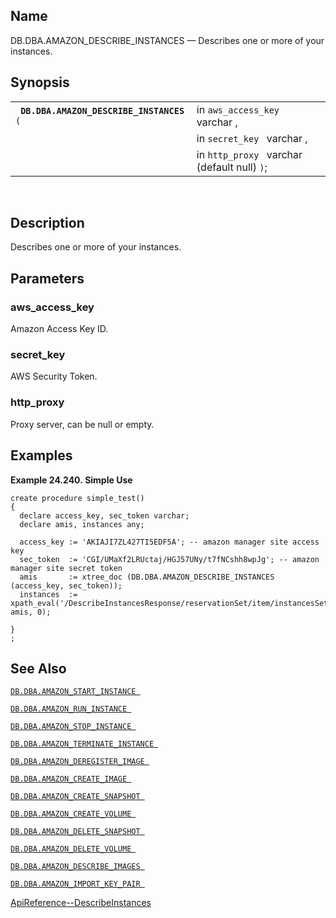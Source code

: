 <div id="fn_amazon_describe_instances" class="refentry">

<div class="titlepage">

</div>

<div class="refnamediv">

## Name

DB.DBA.AMAZON_DESCRIBE_INSTANCES — Describes one or more of your
instances.

</div>

<div class="refsynopsisdiv">

## Synopsis

<div id="fsyn_amazon_describe_instances" class="funcsynopsis">

|                                               |                                              |
|-----------------------------------------------|----------------------------------------------|
| ` `**`DB.DBA.AMAZON_DESCRIBE_INSTANCES`**` (` | in `aws_access_key ` varchar ,               |
|                                               | in `secret_key ` varchar ,                   |
|                                               | in `http_proxy ` varchar (default null) `)`; |

<div class="funcprototype-spacer">

 

</div>

</div>

</div>

<div id="desc_amazon_describe_instances" class="refsect1">

## Description

Describes one or more of your instances.

</div>

<div id="params_amazon_describe_instances" class="refsect1">

## Parameters

<div id="id98443" class="refsect2">

### aws_access_key

Amazon Access Key ID.

</div>

<div id="id98446" class="refsect2">

### secret_key

AWS Security Token.

</div>

<div id="id98449" class="refsect2">

### http_proxy

Proxy server, can be null or empty.

</div>

</div>

<div id="examples_amazon_describe_instances" class="refsect1">

## Examples

<div id="ex_amazon_describe_instances" class="example">

**Example 24.240. Simple Use**

<div class="example-contents">

``` programlisting
create procedure simple_test()
{
  declare access_key, sec_token varchar;
  declare amis, instances any;

  access_key := 'AKIAJI7ZL427TI5EDF5A'; -- amazon manager site access key
  sec_token  := 'CGI/UMaXf2LRUctaj/HGJ57UNy/t7fNCshh8wpJg'; -- amazon manager site secret token
  amis       := xtree_doc (DB.DBA.AMAZON_DESCRIBE_INSTANCES (access_key, sec_token));
  instances  := xpath_eval('/DescribeInstancesResponse/reservationSet/item/instancesSet/item', amis, 0);

}
;
```

</div>

</div>

  

</div>

<div id="seealso_amazon_describe_instances" class="refsect1">

## See Also

<a href="fn_amazon_start_instance.html" class="link"
title="DB.DBA.AMAZON_START_INSTANCE"><code
class="function">DB.DBA.AMAZON_START_INSTANCE </code></a>

<a href="fn_amazon_run_instance.html" class="link"
title="DB.DBA.AMAZON_RUN_INSTANCE"><code
class="function">DB.DBA.AMAZON_RUN_INSTANCE </code></a>

<a href="fn_amazon_stop_instance.html" class="link"
title="DB.DBA.AMAZON_STOP_INSTANCE"><code
class="function">DB.DBA.AMAZON_STOP_INSTANCE </code></a>

<a href="fn_amazon_terminate_instance.html" class="link"
title="DB.DBA.AMAZON_TERMINATE_INSTANCE"><code
class="function">DB.DBA.AMAZON_TERMINATE_INSTANCE </code></a>

<a href="fn_amazon_deregister_image.html" class="link"
title="DB.DBA.AMAZON_DEREGISTER_IMAGE"><code
class="function">DB.DBA.AMAZON_DEREGISTER_IMAGE </code></a>

<a href="fn_amazon_create_image.html" class="link"
title="DB.DBA.AMAZON_CREATE_IMAGE"><code
class="function">DB.DBA.AMAZON_CREATE_IMAGE </code></a>

<a href="fn_amazon_create_snapshot.html" class="link"
title="DB.DBA.AMAZON_CREATE_SNAPSHOT"><code
class="function">DB.DBA.AMAZON_CREATE_SNAPSHOT </code></a>

<a href="fn_amazon_create_volume.html" class="link"
title="DB.DBA.AMAZON_CREATE_VOLUME"><code
class="function">DB.DBA.AMAZON_CREATE_VOLUME </code></a>

<a href="fn_amazon_delete_snapshot.html" class="link"
title="DB.DBA.AMAZON_DELETE_SNAPSHOT"><code
class="function">DB.DBA.AMAZON_DELETE_SNAPSHOT </code></a>

<a href="fn_amazon_delete_volume.html" class="link"
title="DB.DBA.AMAZON_DELETE_VOLUME"><code
class="function">DB.DBA.AMAZON_DELETE_VOLUME </code></a>

<a href="fn_amazon_describe_images.html" class="link"
title="DB.DBA.AMAZON_DESCRIBE_IMAGES"><code
class="function">DB.DBA.AMAZON_DESCRIBE_IMAGES </code></a>

<a href="fn_amazon_import_key_pair.html" class="link"
title="DB.DBA.AMAZON_IMPORT_KEY_PAIR"><code
class="function">DB.DBA.AMAZON_IMPORT_KEY_PAIR </code></a>

<a
href="http://docs.aws.amazon.com/AWSEC2/latest/APIReference/ApiReference-query-DescribeInstances.html"
class="ulink" target="_top">ApiReference--DescribeInstances</a>

</div>

</div>
